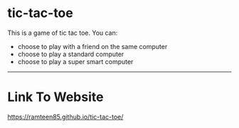 # tic-tac-toe

This is a game of tic tac toe.
You can:

- choose to play with a friend on the same computer
- choose to play a standard computer
- choose to play a super smart computer

--------------------------------------------------------

# Link To Website
https://ramteen85.github.io/tic-tac-toe/
